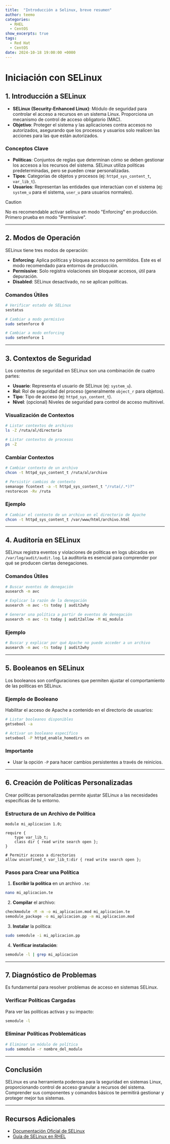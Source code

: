 ```yaml
---
title:  "Introducción a Selinux, breve resumen"
author: teemo
categories: 
  - RHEL
  - CentOS
show_excerpts: true
tags: 
  - Red Hat
  - CentOS
date: 2024-10-18 19:00:00 +0000
---
```


# Iniciación con SELinux

## 1. Introducción a SELinux
- **SELinux (Security-Enhanced Linux)**: Módulo de seguridad para controlar el acceso a recursos en un sistema Linux. Proporciona un mecanismo de control de acceso obligatorio (MAC).
- **Objetivo**: Proteger el sistema y las aplicaciones contra accesos no autorizados, asegurando que los procesos y usuarios solo realicen las acciones para las que están autorizados.

### Conceptos Clave
- **Políticas**: Conjuntos de reglas que determinan cómo se deben gestionar los accesos a los recursos del sistema. SELinux utiliza políticas predeterminadas, pero se pueden crear personalizadas.
- **Tipos**: Categorías de objetos y procesos (ej: `httpd_sys_content_t`, `var_lib_t`).
- **Usuarios**: Representan las entidades que interactúan con el sistema (ej: `system_u` para el sistema, `user_u` para usuarios normales).

> [!CAUTION]
> No es recomendable activar selinux en modo "Enforcing" en producción. Primero prueba en modo "Permissive".
---

## 2. Modos de Operación
SELinux tiene tres modos de operación:

- **Enforcing**: Aplica políticas y bloquea accesos no permitidos. Este es el modo recomendado para entornos de producción.
- **Permissive**: Solo registra violaciones sin bloquear accesos, útil para depuración.
- **Disabled**: SELinux desactivado, no se aplican políticas.

### Comandos Útiles
```bash
# Verificar estado de SELinux
sestatus

# Cambiar a modo permisivo
sudo setenforce 0

# Cambiar a modo enforcing
sudo setenforce 1
```

---

## 3. Contextos de Seguridad
Los contextos de seguridad en SELinux son una combinación de cuatro partes:

- **Usuario**: Representa el usuario de SELinux (ej: `system_u`).
- **Rol**: Rol de seguridad del proceso (generalmente `object_r` para objetos).
- **Tipo**: Tipo de acceso (ej: `httpd_sys_content_t`).
- **Nivel**: (opcional) Niveles de seguridad para control de acceso multinivel.

### Visualización de Contextos
```bash
# Listar contextos de archivos
ls -Z /ruta/al/directorio

# Listar contextos de procesos
ps -Z
```

### Cambiar Contextos
```bash
# Cambiar contexto de un archivo
chcon -t httpd_sys_content_t /ruta/al/archivo

# Persistir cambios de contexto
semanage fcontext -a -t httpd_sys_content_t "/ruta(/.*)?"
restorecon -Rv /ruta
```

### Ejemplo
```bash
# Cambiar el contexto de un archivo en el directorio de Apache
chcon -t httpd_sys_content_t /var/www/html/archivo.html
```

---

## 4. Auditoría en SELinux
SELinux registra eventos y violaciones de políticas en logs ubicados en `/var/log/audit/audit.log`. La auditoría es esencial para comprender por qué se producen ciertas denegaciones.

### Comandos Útiles
```bash
# Buscar eventos de denegación
ausearch -m avc

# Explicar la razón de la denegación
ausearch -m avc -ts today | audit2why

# Generar una política a partir de eventos de denegación
ausearch -m avc -ts today | audit2allow -M mi_modulo
```

### Ejemplo
```bash
# Buscar y explicar por qué Apache no puede acceder a un archivo
ausearch -m avc -ts today | audit2why
```

---

## 5. Booleanos en SELinux
Los booleanos son configuraciones que permiten ajustar el comportamiento de las políticas en SELinux.

### Ejemplo de Booleano
Habilitar el acceso de Apache a contenido en el directorio de usuarios:

```bash
# Listar booleanos disponibles
getsebool -a

# Activar un booleano específico
setsebool -P httpd_enable_homedirs on
```

### Importante
- Usar la opción `-P` para hacer cambios persistentes a través de reinicios.

---

## 6. Creación de Políticas Personalizadas
Crear políticas personalizadas permite ajustar SELinux a las necesidades específicas de tu entorno.

### Estructura de un Archivo de Política
```te
module mi_aplicacion 1.0;

require {
    type var_lib_t;
    class dir { read write search open };
}

# Permitir acceso a directorios
allow unconfined_t var_lib_t:dir { read write search open };
```

### Pasos para Crear una Política
1. **Escribir la política** en un archivo `.te`:
```bash
nano mi_aplicacion.te
```

2. **Compilar** el archivo:
```bash
checkmodule -M -m -o mi_aplicacion.mod mi_aplicacion.te
semodule_package -o mi_aplicacion.pp -m mi_aplicacion.mod
```

3. **Instalar** la política:
```bash
sudo semodule -i mi_aplicacion.pp
```

4. **Verificar instalación**:
```bash
semodule -l | grep mi_aplicacion
```

---

## 7. Diagnóstico de Problemas
Es fundamental para resolver problemas de acceso en sistemas SELinux.

### Verificar Políticas Cargadas
Para ver las políticas activas y su impacto:
```bash
semodule -l
```

### Eliminar Políticas Problemáticas
```bash
# Eliminar un módulo de política
sudo semodule -r nombre_del_modulo
```

---

## Conclusión
SELinux es una herramienta poderosa para la seguridad en sistemas Linux, proporcionando control de acceso granular a recursos del sistema. Comprender sus componentes y comandos básicos te permitirá gestionar y proteger mejor tus sistemas.

---

## Recursos Adicionales
- [Documentación Oficial de SELinux](https://selinuxproject.org/page/Main_Page)
- [Guía de SELinux en RHEL](https://docs.redhat.com/en/documentation/red_hat_enterprise_linux/9/html-single/using_selinux/index)
